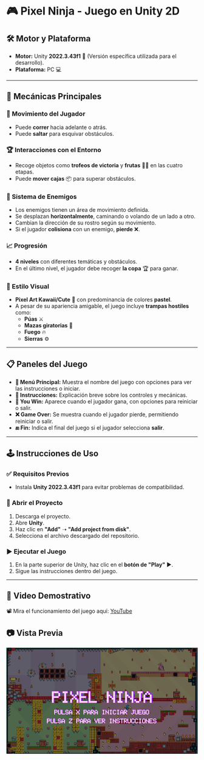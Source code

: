 # 🎮 Pixel Ninja - Juego en Unity 2D

## 🛠 Motor y Plataforma
- **Motor:** Unity **2022.3.43f1** 🚀 (Versión específica utilizada para el desarrollo).
- **Plataforma:** PC 💻

---

## 🎯 Mecánicas Principales

### 🏃 Movimiento del Jugador
- Puede **correr** hacia adelante o atrás.
- Puede **saltar** para esquivar obstáculos.

### 🏆 Interacciones con el Entorno
- Recoge objetos como **trofeos de victoria** y **frutas** 🍎🍌 en las cuatro etapas.
- Puede **mover cajas** 📦 para superar obstáculos.

### 👾 Sistema de Enemigos
- Los enemigos tienen un área de movimiento definida.
- Se desplazan **horizontalmente**, caminando o volando de un lado a otro.
- Cambian la dirección de su rostro según su movimiento.
- Si el jugador **colisiona** con un enemigo, **pierde** ❌.

### 📈 Progresión
- **4 niveles** con diferentes temáticas y obstáculos.
- En el último nivel, el jugador debe recoger **la copa** 🏆 para ganar.

### 🎨 Estilo Visual
- **Pixel Art Kawaii/Cute** 🌸 con predominancia de colores **pastel**.
- A pesar de su apariencia amigable, el juego incluye **trampas hostiles** como:
  - **Púas** ⚔️
  - **Mazas giratorias** 🔩
  - **Fuego** 🔥
  - **Sierras** ⚙️

---

## 📋 Paneles del Juego

- **📜 Menú Principal:** Muestra el nombre del juego con opciones para ver las instrucciones o iniciar.
- **📖 Instrucciones:** Explicación breve sobre los controles y mecánicas.
- **🏅 You Win:** Aparece cuando el jugador gana, con opciones para reiniciar o salir.
- **❌ Game Over:** Se muestra cuando el jugador pierde, permitiendo reiniciar o salir.
- **🔚 Fin:** Indica el final del juego si el jugador selecciona **salir**.

---

## 🕹️ Instrucciones de Uso

### ✅ Requisitos Previos
- Instala **Unity 2022.3.43f1** para evitar problemas de compatibilidad.

### 📂 Abrir el Proyecto
1. Descarga el proyecto.
2. Abre **Unity**.
3. Haz clic en **"Add"** ➝ **"Add project from disk"**.
4. Selecciona el archivo descargado del repositorio.

### ▶️ Ejecutar el Juego
1. En la parte superior de Unity, haz clic en el **botón de "Play"** ▶️.
2. Sigue las instrucciones dentro del juego.

---

## 🔗 Video Demostrativo
📽️ Mira el funcionamiento del juego aquí: [YouTube](https://youtu.be/YvwT539Ra3Q?si=mZd2PWFgcGwZJL-5)

## 📷 Vista Previa 
![Vista previa](https://github.com/Franciscaii/GameUnity_PixelNinja/blob/main/Captura%20de%20pantalla%202025-01-18%20154633.png)


